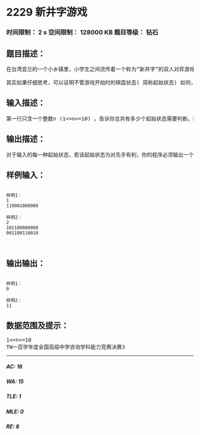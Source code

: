 # 2229 新井字游戏   
### 时间限制： 2 s     空间限制： 128000 KB     题目等级： 钻石  
## 题目描述：  

<pre>
在台湾宜兰的一个小乡镇里，小学生之间流传着一个称为“新井字”的双人对弈游戏。这种游戏使用的道具是一个“井”字形的棋盘( 如图所示) ，和12个棋子。游戏开始时，棋盘上每一个标示英文字母的地方，都可以随机决定要不要摆放一个棋子( 但是当然不能整个棋盘都不放棋子)。游戏进行的规则是由两个游戏者轮流取走棋盘上的棋子，每人每次必须取走棋盘上任意1 个或2 个相邻( 棋盘上有直线相连) 的棋子，而被迫取走最后一个棋子的人算输，另一位游戏者则得胜。
 
其实如果仔细思考，可以证明不管游戏开始时的棋盘状态( 简称起始状态) 如何，先开始取棋子的人（先手）与其对手（后手）二人中必定恰有一人，只要他每次都用对自己最有利的方法，最后一定会得胜。举例来说，若起始状态中只有A 、B 、F 处有棋子，则先手不管取走哪一个棋子，后手只要再移除一个棋子，就可以逼迫先手去取最后一个棋子，因此后手有百分之百得胜的把握，我们可以说“这个起始状态是后手有利”。再举另一个例子，若起始状态只有A 、C 、D处有棋子，则先手只要懂得先取走A 与D 处相邻的兩个棋子，就可以迫使后手去取最后一个棋子，因此先手就有百分之百得胜的把握，我们可以说“这个起始状态是先手有利”。本题就是要请你写一个程序，来判断在不同的起始状态下到底是先手还是后手有利。
</pre>
  
  
## 输入描述：  

<pre>
第一行只含一个整数n (1<=n<=10) ，告诉你总共有多少个起始状态需要判断。接下来的n 行，每一行表示一种起始状态。起始状态是以连续12个1 或0的数字来依序表示A 到L 的位置上有没有棋子，1 代表该位置有棋子，0 表示该位置没有棋子。
</pre>
  
  
## 输出描述：  

<pre>
对于输入的每一种起始状态，若该起始状态为对先手有利，你的程序必须输出一个字符1，若对后手有利，则必须输出一个字符0。因为输入总共有n 个起始状态，因此总共必须输出n 个字符在同一行，且这些字符之间不需留空白。
</pre>
  
  
## 样例输入：  

<pre><code>
样例1：
1
110001000000
 
样例2：
2
101100000000
001100110010
 
 
</code></pre>
  
  
## 输出输出：  

<pre><code>
样例1：
0
 
样例2：
11
</code></pre>
  
  
## 数据范围及提示：  

<pre>
1<=n<=10
TW一百学年度全国高级中学咨询学科能力竞赛决赛3
</pre>
  
  
***  

##### AC: 16  
##### WA: 15  
##### TLE: 1  
##### MLE: 0  
##### RE: 8  
